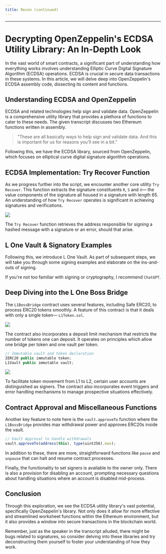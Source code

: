 ```yaml
---
title: Recon (continued)
---
```




---

# Decrypting OpenZeppelin's ECDSA Utility Library: An In-Depth Look

In the vast world of smart contracts, a significant part of understanding how everything works involves understanding Elliptic Curve Digital Signature Algorithm (ECDSA) operations. ECDSA is crucial in secure data transactions in these systems. In this article, we will delve deep into OpenZeppelin's ECDSA assembly code, dissecting its content and functions.

## Understanding ECDSA and OpenZeppelin

ECDSA and related technologies help sign and validate data. OpenZeppelin is a comprehensive utility library that provides a plethora of functions to cater to these needs. The given transcript discusses two Ethereum functions written in assembly.

> "These are all basically ways to help sign and validate data. And this is important for us for reasons you'll see in a bit."

Following this, we have the ECDSA library, sourced from OpenZeppelin, which focuses on elliptical curve digital signature algorithm operations.

## ECDSA Implementation: Try Recover Function

As we progress further into the script, we encounter another core utility `Try Recover`. This function extracts the signature constituents `R`, `S` and `V`— the value components of the signature all housed in a signature with length 65. An understanding of how `Try Recover` operates is significant in achieving signatures and verifications.

![](https://cdn.videotap.com/Groo7EeK5U7DGEFAK2UT-131.57.png)

The `Try Recover` function retrieves the address responsible for signing a hashed message with a signature or an error, should that arise.

## L One Vault &amp; Signatory Examples

Following this, we introduce L One Vault. As part of subsequent steps, we will take you through some signing examples and elaborate on the ins-and-outs of signing.

If you're not too familiar with signing or cryptography, I recommend `ChatGPT`.

## Deep Diving into the L One Boss Bridge

The `L1BossBridge` contract uses several features, including Safe ERC20, to process ERC20 tokens smoothly. A feature of this contract is that it deals with only a single token— `L1Token.sol`.

![](https://cdn.videotap.com/IbRV6yoOBBUIBRWA1Ic2-191.37.png)

The contract also incorporates a deposit limit mechanism that restricts the number of tokens one can deposit. It operates on principles which allow one bridge per token and one vault per token.

```javascript
// Immutable vault and token declaration
IERC20 public immutable token;
L1Vault public immutable vault;
```

![](https://cdn.videotap.com/0eRk64LOa0VdtxK4nKoF-227.25.png)

To facilitate token movement from L1 to L2, certain user accounts are distinguished as signers. The contract also incorporates event triggers and error handling mechanisms to manage prospective situations effectively.

## Contract Approval and Miscellaneous Functions

Another key feature to note here is the `vault.approveTo` function where the `L1BossBridge` provides max withdrawal power and approves ERC20s inside the vault.

```javascript
// Vault Approval to handle withdrawals
vault.approveTo(address(this), type(uint256).max);
```

In addition to these, there are more, straightforward functions like `pause` and `unpause` that can halt and resume contract processes.

Finally, the functionality to set signers is available to the owner only. There is also a provision for disabling an account, prompting necessary questions about handling situations where an account is disabled mid-process.

## Conclusion

Through this exploration, we see the ECDSA utility library's vast potential, specifically OpenZeppelin's library. Not only does it allow for more effective and streamlined worksheet functions within the Ethereum environment, but it also provides a window into secure transactions in the blockchain world.

Remember, just as the speaker in the transcript alluded, there might be bugs related to signatures, so consider delving into these libraries and try deconstructing them yourself to foster your understanding of how they work.
